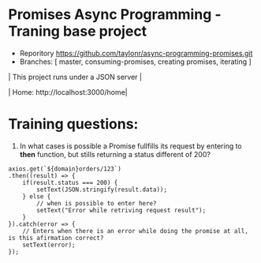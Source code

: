 # Promises Async Programming - Traning base project 
- Reporitory https://github.com/taylonr/async-programming-promises.git
- Branches: [ master, consuming-promises, creating promises, iterating ]

| This project runs under a JSON server |

| Home: http://localhost:3000/home|

# Training questions:
1. In what cases is possible a Promise fullfills its request by entering to **then** function, but stills returning a status different of 200?
```
axios.get(`${domain}orders/123`)
.then((result) => {
    if(result.status === 200) {
        setText(JSON.stringify(result.data));
    } else {
        // when is possible to enter here?
        setText("Error while retriving request result");
    }
}).catch(error => {
    // Enters when there is an error while doing the promise at all, is this afirmation correct?
    setText(error);
});
```

